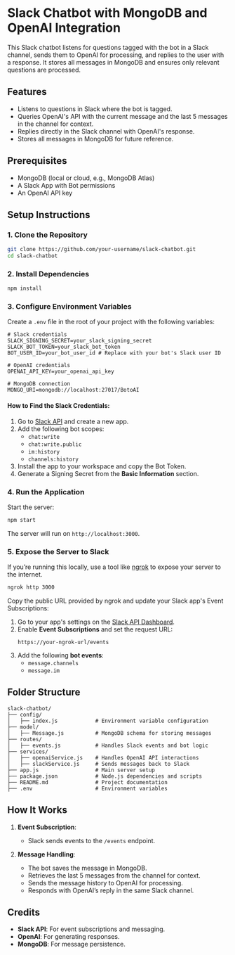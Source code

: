 # **Slack Chatbot with MongoDB and OpenAI Integration**

This Slack chatbot listens for questions tagged with the bot in a Slack channel, sends them to OpenAI for processing, and replies to the user with a response. It stores all messages in MongoDB and ensures only relevant questions are processed.


## **Features**

- Listens to questions in Slack where the bot is tagged.
- Queries OpenAI's API with the current message and the last 5 messages in the channel for context.
- Replies directly in the Slack channel with OpenAI's response.
- Stores all messages in MongoDB for future reference.


## **Prerequisites**

- MongoDB (local or cloud, e.g., MongoDB Atlas)
- A Slack App with Bot permissions
- An OpenAI API key


## **Setup Instructions**

### 1. **Clone the Repository**

```bash
git clone https://github.com/your-username/slack-chatbot.git
cd slack-chatbot
```

### 2. **Install Dependencies**

```bash
npm install
```

### 3. **Configure Environment Variables**

Create a `.env` file in the root of your project with the following variables:

```env
# Slack credentials
SLACK_SIGNING_SECRET=your_slack_signing_secret
SLACK_BOT_TOKEN=your_slack_bot_token
BOT_USER_ID=your_bot_user_id # Replace with your bot's Slack user ID

# OpenAI credentials
OPENAI_API_KEY=your_openai_api_key

# MongoDB connection
MONGO_URI=mongodb://localhost:27017/BotoAI
```

#### **How to Find the Slack Credentials:**
1. Go to [Slack API](https://api.slack.com/apps) and create a new app.
2. Add the following bot scopes:
   - `chat:write`
   - `chat:write.public`
   - `im:history`
   - `channels:history`
3. Install the app to your workspace and copy the Bot Token.
4. Generate a Signing Secret from the **Basic Information** section.


### 4. **Run the Application**

Start the server:

```bash
npm start
```

The server will run on `http://localhost:3000`.


### 5. **Expose the Server to Slack**

If you’re running this locally, use a tool like [ngrok](https://ngrok.com/) to expose your server to the internet.

```bash
ngrok http 3000
```

Copy the public URL provided by ngrok and update your Slack app's Event Subscriptions:

1. Go to your app's settings on the [Slack API Dashboard](https://api.slack.com/apps).
2. Enable **Event Subscriptions** and set the request URL:
   ```
   https://your-ngrok-url/events
   ```
3. Add the following **bot events**:
   - `message.channels`
   - `message.im`


## **Folder Structure**

```
slack-chatbot/
├── config/
│   ├── index.js            # Environment variable configuration
├── model/
│   ├── Message.js          # MongoDB schema for storing messages
├── routes/
│   ├── events.js           # Handles Slack events and bot logic
├── services/
│   ├── openaiService.js    # Handles OpenAI API interactions
│   ├── slackService.js     # Sends messages back to Slack
├── app.js                  # Main server setup
├── package.json            # Node.js dependencies and scripts
├── README.md               # Project documentation
├── .env                    # Environment variables
```


## **How It Works**

1. **Event Subscription**:
   - Slack sends events to the `/events` endpoint.

2. **Message Handling**:
   - The bot saves the message in MongoDB.
   - Retrieves the last 5 messages from the channel for context.
   - Sends the message history to OpenAI for processing.
   - Responds with OpenAI’s reply in the same Slack channel.


## **Credits**

- **Slack API**: For event subscriptions and messaging.
- **OpenAI**: For generating responses.
- **MongoDB**: For message persistence.

